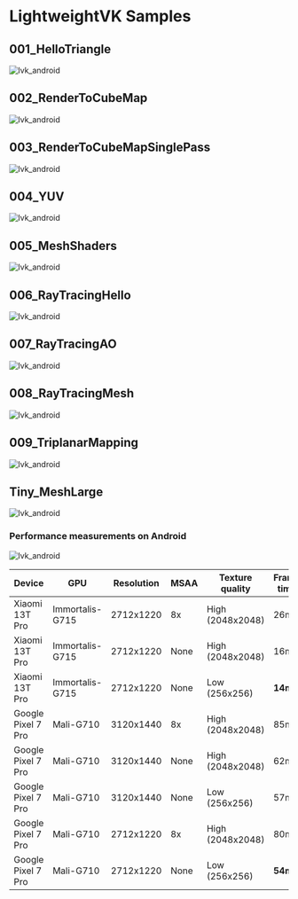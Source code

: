 # LightweightVK Samples

## 001_HelloTriangle

![lvk_android](../.github/samples/001_HelloTriangle.jpg)

## 002_RenderToCubeMap

![lvk_android](../.github/samples/002_RenderToCubeMap.jpg)

## 003_RenderToCubeMapSinglePass

![lvk_android](../.github/samples/003_RenderToCubeMapSinglePass.jpg)

## 004_YUV

![lvk_android](../.github/samples/004_YUV.jpg)

## 005_MeshShaders

![lvk_android](../.github/samples/005_MeshShaders.jpg)

## 006_RayTracingHello

![lvk_android](../.github/samples/006_RayTracingHello.jpg)

## 007_RayTracingAO

![lvk_android](../.github/samples/007_RayTracingAO.jpg)

## 008_RayTracingMesh

![lvk_android](../.github/samples/008_RayTracingMesh.jpg)

## 009_TriplanarMapping

![lvk_android](../.github/samples/009_TriplanarMapping.jpg)

## Tiny_MeshLarge

![lvk_android](../.github/samples/Tiny_MeshLarge.jpg)

### Performance measurements on Android

![lvk_android](../.github/samples/tiny_mesh_large_android.jpg)

|Device|GPU|Resolution|MSAA|Texture quality|Frame time|
|---|---|---|---|---|---|
|Xiaomi 13T Pro|Immortalis-G715|2712x1220|8x|High (2048x2048)|26ms|
|Xiaomi 13T Pro|Immortalis-G715|2712x1220|None|High (2048x2048)|16ms|
|Xiaomi 13T Pro|Immortalis-G715|2712x1220|None|Low (256x256)|**14ms**|
|Google Pixel 7 Pro|Mali-G710|3120x1440|8x|High (2048x2048)|85ms|
|Google Pixel 7 Pro|Mali-G710|3120x1440|None|High (2048x2048)|62ms|
|Google Pixel 7 Pro|Mali-G710|3120x1440|None|Low (256x256)|57ms|
|Google Pixel 7 Pro|Mali-G710|2712x1220|8x|High (2048x2048)|80ms|
|Google Pixel 7 Pro|Mali-G710|2712x1220|None|Low (256x256)|**54ms**|
